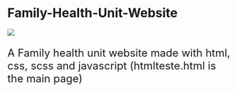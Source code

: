 # Family-Health-Unit-Website

<p align="left">
  <a href="https://skillicons.dev">
    <img src="https://skillicons.dev/icons?i=html,css,js" />
  </a>
</p>

<p style="font-size:24px">A Family health unit website made with html, css, scss and javascript
(htmlteste.html is the main page)</p>
